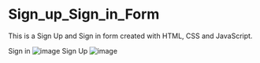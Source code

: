 # Sign_up_Sign_in_Form
This is a Sign Up and Sign in form created with HTML, CSS and JavaScript.

Sign in
![image](https://user-images.githubusercontent.com/70762938/182863782-cf6ad350-ad80-4026-a0b7-d378dca583b4.png)
Sign Up
![image](https://user-images.githubusercontent.com/70762938/182863936-439370d2-36aa-40dc-93f2-1ab946ea74d2.png)
